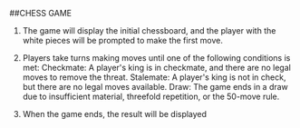 ##CHESS GAME

1. The game will display the initial chessboard, and the player with the white pieces will be prompted to make the first move.

2. Players take turns making moves until one of the following conditions is met:
  Checkmate: A player's king is in checkmate, and there are no legal moves to remove the threat.
  Stalemate: A player's king is not in check, but there are no legal moves available.
  Draw: The game ends in a draw due to insufficient material, threefold repetition, or the 50-move rule.

3. When the game ends, the result will be displayed
